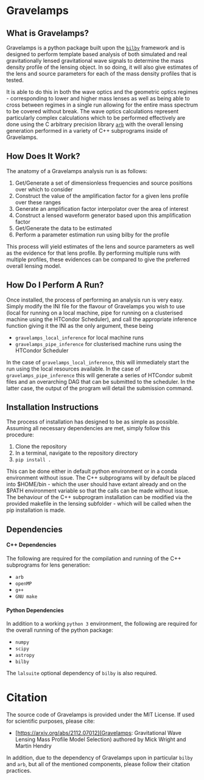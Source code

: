 # Gravelamps

## What is Gravelamps?

Gravelamps is a python package built upon the [`bilby`](https://git.ligo.org/lscsoft/bilby) framework and is designed to perform template based analysis of both simulated and real gravitationally lensed gravitational wave signals to determine the mass density profile of the lensing object. In so doing, it will also give estimates of the lens and source parameters for each of the mass density profiles that is tested. 

It is able to do this in both the wave optics and the geometric optics regimes - corresponding to lower and higher mass lenses as well as being able to cross between regimes in a single run allowing for the entire mass spectrum to be covered without break. The wave optics calculations represent particularly complex calculations which to be performed effectively are done using the C arbitrary precision library [`arb`](https://github.com/fredrik-johansson/arb/) with the overall lensing generation performed in a variety of C++ subprograms inside of Gravelamps.

## How Does It Work?

The anatomy of a Gravelamps analysis run is as follows:

1. Get/Generate a set of dimensionless frequencies and source positions over which to consider
2. Construct the value of the amplification factor for a given lens profile over these ranges
3. Generate an amplification factor interpolator over the area of interest
4. Construct a lensed waveform generator based upon this amplification factor
5. Get/Generate the data to be estimated
6. Perform a parameter estimation run using bilby for the profile

This process will yield estimates of the lens and source parameters as well as the evidence for that lens profile. By performing multiple runs with multiple profiles, these evidences can be compared to give the preferred overall lensing model. 

## How Do I Perform A Run?

Once installed, the process of performing an analysis run is very easy. Simply modify the INI file for the flavour of Gravelamps you wish to use (local for running on a local machine, pipe for running on a clusterised machine using the HTCondor Scheduler), and call the appropriate inference function giving it the INI as the only argument, these being

+ `gravelamps_local_inference` for local machine runs
+ `gravelamps_pipe_inference` for clusterised machine runs using the HTCondor Scheduler

In the case of `gravelamps_local_inference`, this will immediately start the run using the local resources available. In the case of `gravelamps_pipe_inference` this will generate a series of HTCondor submit files and an overarching DAG that can be submitted to the scheduler. In the latter case, the output of the program will detail the submission command.

## Installation Instructions

The process of installation has designed to be as simple as possible. Assuming all necessary dependencies are met, simply follow this procedure:

1. Clone the repository
2. In a terminal, navigate to the repository directory
3. `pip install .` 

This can be done either in default python environment or in a conda environment without issue. The C++ subprograms will by default be placed into $HOME/bin - which the user should have extant already and on the $PATH environment variable so that the calls can be made without issue. The behaviour of the C++ subprogram installation can be modified via the provided makefile in the lensing subfolder - which will be called when the pip installation is made. 

## Dependencies

#### C++ Dependencies

The following are required for the compilation and running of the C++ subprograms for lens generation:
+ `arb`
+ `openMP`
+ `g++`
+  `GNU make` 

#### Python Dependencies

In addition to a working `python 3` environment, the following are required for the overall running of the python package:
+ `numpy`
+ `scipy`
+ `astropy`
+ `bilby`

The `lalsuite` optional dependency of `bilby` is also required.

# Citation

The source code of Gravelamps is provided under the MIT License. If used for scientific purposes, please cite:

+ [https://arxiv.org/abs/2112.07012](Gravelamps: Gravitational Wave Lensing Mass Profile Model Selection) authored by Mick Wright and Martin Hendry

In addition, due to the dependency of Gravelamps upon in particular `bilby` and `arb`, but all of the mentioned components, please follow their citation practices. 
